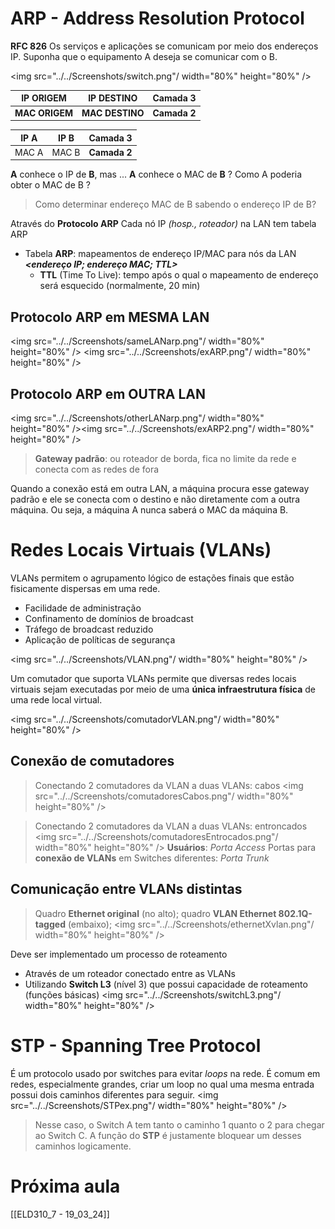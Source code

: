 # ARP - Address Resolution Protocol
**RFC 826**
Os serviços e aplicações se comunicam por meio dos endereços IP.
Suponha que o equipamento A deseja se comunicar com o B.

<img src="../../Screenshots/switch.png"/ width="80%" height="80%" />

| IP ORIGEM      | IP DESTINO      | Camada 3     |
| -------------- | --------------- | ------------ |
| **MAC ORIGEM** | **MAC DESTINO** | **Camada 2** |

| IP A  | IP B  | Camada 3     |
| ----- | ----- | ------------ |
| MAC A | MAC B | **Camada 2** |
**A** conhece o IP de **B**, mas ...
**A** conhece o MAC de **B** ?
Como A poderia obter o MAC de B ?

>Como determinar endereço MAC de B sabendo o endereço IP de B?

Através do **Protocolo ARP**
Cada nó IP *(hosp., roteador)* na LAN tem tabela ARP
- Tabela **ARP**: mapeamentos de endereço IP/MAC para nós da LAN ***<endereço IP; endereço MAC; TTL>***
	- **TTL** (Time To Live): tempo após o qual o mapeamento de endereço será esquecido (normalmente, 20 min)
## Protocolo ARP em MESMA LAN
<img src="../../Screenshots/sameLANarp.png"/ width="80%" height="80%" />
<img src="../../Screenshots/exARP.png"/ width="80%" height="80%" />
## Protocolo ARP em OUTRA LAN
<img src="../../Screenshots/otherLANarp.png"/ width="80%" height="80%" /><img src="../../Screenshots/exARP2.png"/ width="80%" height="80%" />

>**Gateway padrão**: ou roteador de borda, fica no limite da rede e conecta com as redes de fora

Quando a conexão está em outra LAN, a máquina procura esse gateway padrão e ele se conecta com o destino e não diretamente com a outra máquina. Ou seja, a máquina A nunca saberá o MAC da máquina B.

# Redes Locais Virtuais (VLANs)
VLANs permitem o agrupamento lógico de estações finais que estão fisicamente dispersas em uma rede.
- Facilidade de administração
- Confinamento de domínios de broadcast
- Tráfego de broadcast reduzido
- Aplicação de políticas de segurança

<img src="../../Screenshots/VLAN.png"/ width="80%" height="80%" />

Um comutador que suporta VLANs permite que diversas redes locais virtuais sejam executadas por meio de uma **única infraestrutura física** de uma rede local virtual.

<img src="../../Screenshots/comutadorVLAN.png"/ width="80%" height="80%" />

## Conexão de comutadores
>Conectando 2 comutadores da VLAN a duas VLANs: cabos
<img src="../../Screenshots/comutadoresCabos.png"/ width="80%" height="80%" />

>Conectando 2 comutadores da VLAN a duas VLANs: entroncados
<img src="../../Screenshots/comutadoresEntrocados.png"/ width="80%" height="80%" />
 **Usuários**: *Porta Access*
 Portas para **conexão de VLANs** em Switches diferentes: *Porta Trunk*

## Comunicação entre VLANs distintas
>Quadro **Ethernet original** (no alto); quadro **VLAN Ethernet 802.1Q-tagged** (embaixo);
<img src="../../Screenshots/ethernetXvlan.png"/ width="80%" height="80%" />

Deve ser implementado um processo de roteamento
- Através de um roteador conectado entre as VLANs
- Utilizando **Switch L3** (nível 3) que possui capacidade de roteamento (funções básicas)
<img src="../../Screenshots/switchL3.png"/ width="80%" height="80%" />

# STP - Spanning Tree Protocol
É um protocolo usado por switches para evitar *loops* na rede. É comum em redes, especialmente grandes, criar um loop no qual uma mesma entrada possui dois caminhos diferentes para seguir.
<img src="../../Screenshots/STPex.png"/ width="80%" height="80%" />
>Nesse caso, o Switch A tem tanto o caminho 1 quanto o 2 para chegar ao Switch C. A função do **STP** é justamente bloquear um desses caminhos logicamente.

# Próxima aula
[[ELD310_7 - 19_03_24]]


